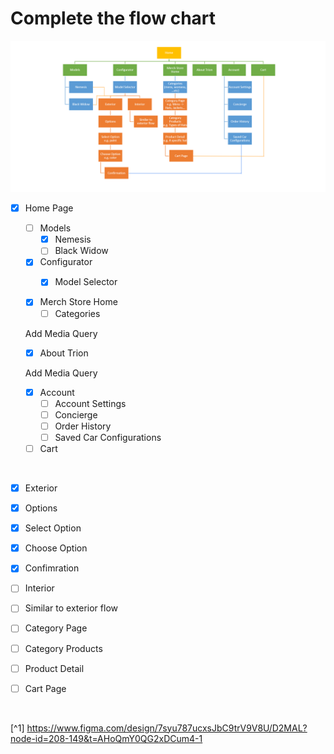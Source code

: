 # Complete the flow chart
![Image of the Flow Chart](/assets/flow-chart.png)

- [x] Home Page

  - [ ] Models
    - [x] Nemesis
    - [ ] Black Widow

  - [x] Configurator
    - [x] Model Selector
       

  - [x] Merch Store Home
    - [ ] Categories
  
  Add Media Query
       
  - [x] About Trion
  
  Add Media Query

  - [x] Account
    - [ ] Account Settings
    - [ ] Concierge
    - [ ] Order History
    - [ ] Saved Car Configurations
  
  - [ ] Cart

<br>

- [x] Exterior
- [x] Options
- [x] Select Option
- [x] Choose Option
- [x] Confimration

- [ ] Interior
- [ ] Similar to exterior flow

- [ ] Category Page
- [ ] Category Products
- [ ] Product Detail
- [ ] Cart Page

<br>

[^1] https://www.figma.com/design/7syu787ucxsJbC9trV9V8U/D2MAL?node-id=208-149&t=AHoQmY0QG2xDCum4-1
